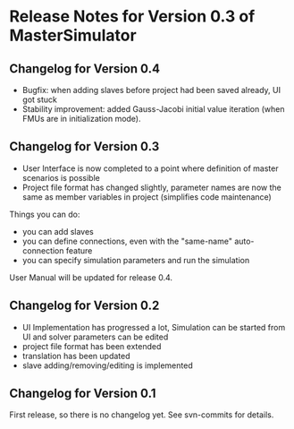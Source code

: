 Release Notes for Version 0.3 of MasterSimulator
================================================

Changelog for Version 0.4
-------------------------

* Bugfix: when adding slaves before project had been saved already, UI got stuck
* Stability improvement: added Gauss-Jacobi initial value iteration (when FMUs are in initialization mode).


Changelog for Version 0.3
-------------------------

* User Interface is now completed to a point where definition of
  master scenarios is possible
* Project file format has changed slightly, parameter names are now
  the same as member variables in project (simplifies code maintenance)

Things you can do:

* you can add slaves
* you can define connections, even with the "same-name" auto-connection feature
* you can specify simulation parameters and run the simulation

 
User Manual will be updated for release 0.4.


Changelog for Version 0.2
-------------------------

* UI Implementation has progressed a lot, Simulation can be started from UI
  and solver parameters can be edited
* project file format has been extended
* translation has been updated
* slave adding/removing/editing is implemented


Changelog for Version 0.1
-------------------------

First release, so there is no changelog yet. See svn-commits for details.


